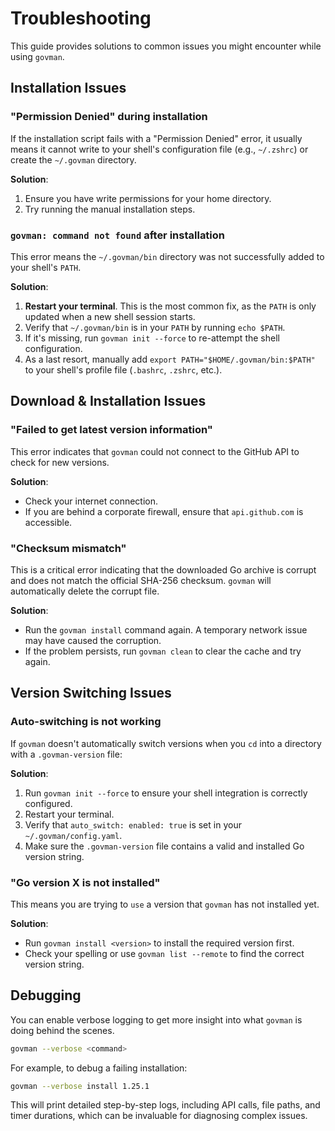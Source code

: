 # Troubleshooting

This guide provides solutions to common issues you might encounter while using `govman`.

## Installation Issues

### "Permission Denied" during installation

If the installation script fails with a "Permission Denied" error, it usually means it cannot write to your shell's configuration file (e.g., `~/.zshrc`) or create the `~/.govman` directory.

**Solution**:
1.  Ensure you have write permissions for your home directory.
2.  Try running the manual installation steps.

### `govman: command not found` after installation

This error means the `~/.govman/bin` directory was not successfully added to your shell's `PATH`.

**Solution**:
1.  **Restart your terminal**. This is the most common fix, as the `PATH` is only updated when a new shell session starts.
2.  Verify that `~/.govman/bin` is in your `PATH` by running `echo $PATH`.
3.  If it's missing, run `govman init --force` to re-attempt the shell configuration.
4.  As a last resort, manually add `export PATH="$HOME/.govman/bin:$PATH"` to your shell's profile file (`.bashrc`, `.zshrc`, etc.).

## Download & Installation Issues

### "Failed to get latest version information"

This error indicates that `govman` could not connect to the GitHub API to check for new versions.

**Solution**:
-   Check your internet connection.
-   If you are behind a corporate firewall, ensure that `api.github.com` is accessible.

### "Checksum mismatch"

This is a critical error indicating that the downloaded Go archive is corrupt and does not match the official SHA-256 checksum. `govman` will automatically delete the corrupt file.

**Solution**:
-   Run the `govman install` command again. A temporary network issue may have caused the corruption.
-   If the problem persists, run `govman clean` to clear the cache and try again.

## Version Switching Issues

### Auto-switching is not working

If `govman` doesn't automatically switch versions when you `cd` into a directory with a `.govman-version` file:

**Solution**:
1.  Run `govman init --force` to ensure your shell integration is correctly configured.
2.  Restart your terminal.
3.  Verify that `auto_switch: enabled: true` is set in your `~/.govman/config.yaml`.
4.  Make sure the `.govman-version` file contains a valid and installed Go version string.

### "Go version X is not installed"

This means you are trying to `use` a version that `govman` has not installed yet.

**Solution**:
-   Run `govman install <version>` to install the required version first.
-   Check your spelling or use `govman list --remote` to find the correct version string.

## Debugging

You can enable verbose logging to get more insight into what `govman` is doing behind the scenes.

```bash
govman --verbose <command>
```

For example, to debug a failing installation:
```bash
govman --verbose install 1.25.1
```

This will print detailed step-by-step logs, including API calls, file paths, and timer durations, which can be invaluable for diagnosing complex issues.